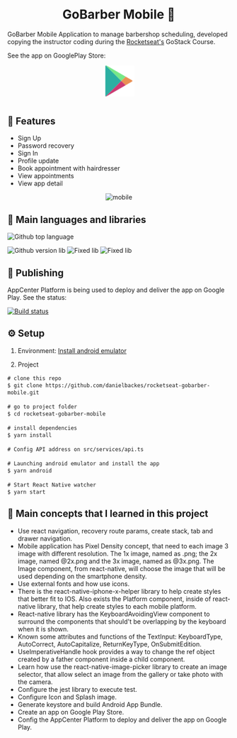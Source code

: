 <div align="center">
	<h1>GoBarber Mobile 💈</h1>
</div>

GoBarber Mobile Application to manage barbershop scheduling, developed copying the instructor coding during the [Rocketseat's](https://rocketseat.com.br) GoStack Course.

See the app on GooglePlay Store:

<div align="center" style="margin-bottom:40px">
  <a href="https://play.google.com/store/apps/details?id=dev.danielbackes.gobarber">
    <img alt="GoBarber android app" width="70px" src="readme/google-play-icon.svg"/>
  </a>
</div>

## 📱 Features
- Sign Up
- Password recovery
- Sign In
- Profile update
- Book appointment with hairdresser
- View appointments
- View app detail

<div align="center">
	<img src="readme/movie.gif" alt="mobile" style="max-width:100%"/>
</div>

## 🧰 Main languages and libraries

![Github top language](https://img.shields.io/github/languages/top/danielbackes/rocketseat-gobarber-api?style=for-the-badge)

![Github version lib](https://img.shields.io/github/package-json/dependency-version/danielbackes/rocketseat-gobarber-web/react?style=for-the-badge)
![Fixed lib](https://img.shields.io/badge/React_Native-0.63.2-blue?style=for-the-badge)
![Fixed lib](https://img.shields.io/badge/Styled_Components-^5.2.0-blue?style=for-the-badge)

## 🚀 Publishing

AppCenter Platform is being used to deploy and deliver the app on Google Play. See the status:

[![Build status](https://build.appcenter.ms/v0.1/apps/13b0a876-bb4d-44a7-9814-b60751c21e66/branches/master/badge)](https://appcenter.ms)

## ⚙️ Setup

1. Environment: [Install android emulator](https://react-native.rocketseat.dev)

2. Project
```
# clone this repo
$ git clone https://github.com/danielbackes/rocketseat-gobarber-mobile.git

# go to project folder
$ cd rocketseat-gobarber-mobile

# install dependencies
$ yarn install

# Config API address on src/services/api.ts

# Launching android emulator and install the app
$ yarn android

# Start React Native watcher
$ yarn start
```

## 📖 Main concepts that I learned in this project
  - Use react navigation, recovery route params, create stack, tab and drawer navigation.
  - Mobile application has Pixel Density concept, that need to each image 3 image with different resolution. The 1x image, named as <image-name>.png; the 2x image, named <image-name>@2x.png and the 3x image, named as <image-name>@3x.png. The Image component, from react-native, will choose the image that will be used depending on the smartphone density.
  - Use external fonts and how use icons.
  - There is the react-native-iphone-x-helper library to help create styles that better fit to IOS. Also exists the Platform component, inside of react-native library, that help create styles to each mobile platform.
  - React-native library has the KeyboardAvoidingView component to surround the components that should't be overlapping by the keyboard when it is shown.
  - Known some attributes and functions of the TextInput: KeyboardType, AutoCorrect, AutoCapitalize, ReturnKeyType, OnSubmitEdition.
  - UseImperativeHandle hook provides a way to change the ref object created by a father component inside a child component.
  - Learn how use the react-native-image-picker library to create an image selector, that allow select an image from the gallery or take photo with the camera.
  - Configure the jest library to execute test.
  - Configure Icon and Splash image.
  - Generate keystore and build Android App Bundle.
  - Create an app on Google Play Store.
  - Config the AppCenter Platform to deploy and deliver the app on Google Play.
